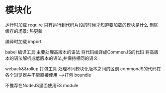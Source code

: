 # 模块化

运行时加载   require   只有运行到代码片段的时候才知道要加载的模块是什么
  删除缓存的场景: 热更新




编译时加载   import   


babel 编译工具
  主要处理高版本的语法
  将代码编译成CommenJS的代码  将高版本的语法解析成低版本的语法,并保持相同的语义


weback&&rollup   打包工具
 处理不同模块化版本之间的区别
 commonJS的代码在各个浏览器并不能直接使用  -->打包 boundle
 



不推荐在NodeJS里面使用ES module


